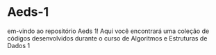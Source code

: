 # Aeds-1
em-vindo ao repositório Aeds 1! Aqui você encontrará uma coleção de códigos desenvolvidos durante o curso de Algoritmos e Estruturas de Dados 1
